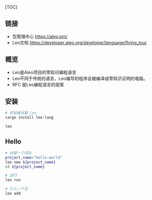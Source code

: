 [TOC]

## 链接
- 包管理中心 https://aleo.pm/
- Leo文档 https://developer.aleo.org/developer/language/flying_tour


## 概览
- Leo是Aleo项目的零知识编程语言
- Leo不同于传统的语言，Leo编写的程序会被编译成零知识证明的电路。
- RFC 是Leo编程语言的提案

## 安装
```bash
# 安装编译器 Leo
cargo install leo-lang

leo
```

## Hello
```bash
# 创建一个项目
project_name="hello-world"
leo new ${project_name}
cd ${project_name}

# 运行
leo run

# 引入一个包
leo add 
```